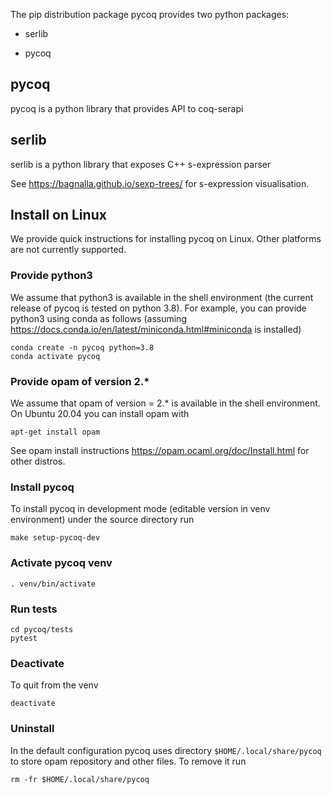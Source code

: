
The pip distribution package pycoq provides two python packages:

- serlib

- pycoq


## pycoq

pycoq is a python library that provides API to coq-serapi 

## serlib 

serlib is a python library that exposes C++ s-expression parser

See https://bagnalla.github.io/sexp-trees/ for s-expression visualisation. 


## Install on Linux

We provide quick instructions for installing pycoq on Linux. Other platforms are not currently supported. 

### Provide python3
We assume that python3 is available in the shell environment (the current release of pycoq is tested on python 3.8). For example, you can provide python3 using conda as follows (assuming  https://docs.conda.io/en/latest/miniconda.html#miniconda is installed)
```
conda create -n pycoq python=3.8
conda activate pycoq
```

### Provide opam of version 2.*
We assume that opam of version = 2.* is available in the shell environment. On Ubuntu 20.04 you can install opam with
```
apt-get install opam
```
See opam install instructions https://opam.ocaml.org/doc/Install.html for other distros.


### Install pycoq
To install pycoq in development mode (editable version in venv environment) under the source
directory run

```
make setup-pycoq-dev
```

### Activate pycoq venv
```
. venv/bin/activate
```


### Run tests
```
cd pycoq/tests
pytest
```


### Deactivate
To quit from the venv 
```
deactivate
```

### Uninstall 
In the default configuration pycoq uses directory `$HOME/.local/share/pycoq` to store opam repository and other files. To remove it run
```
rm -fr $HOME/.local/share/pycoq
```












